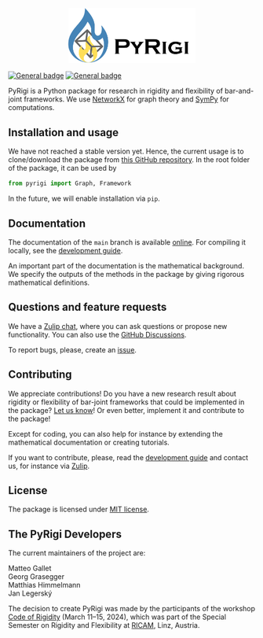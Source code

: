 <p align="center">
<img src="assets/icon.jpg" width="260">
</p>

[![General badge](https://img.shields.io/badge/PyRigi-Documentation-blue?style=plastic&link=pyrigi.github.io%2FPyRigi%2F%20)](https://pyrigi.github.io/PyRigi/)
[![General badge](https://img.shields.io/badge/license-MIT-yellow?style=plastic)](LICENSE)

<!-- start-input -->

PyRigi is a Python package for research in rigidity and flexibility of bar-and-joint frameworks.
We use [NetworkX](https://networkx.org/) for graph theory and [SymPy](https://www.sympy.org/) for computations.  

## Installation and usage

We have not reached a stable version yet.
Hence, the current usage is to clone/download the package
from [this GitHub repository](https://github.com/pyRigi/PyRigi).
In the root folder of the package, it can be used by
```python
from pyrigi import Graph, Framework
```
In the future, we will enable installation via `pip`.

## Documentation

The documentation of the `main` branch is available [online](https://pyrigi.github.io/PyRigi/).
For compiling it locally,
see the [development guide](https://pyrigi.github.io/PyRigi/development/howto).

An important part of the documentation is the mathematical background.
We specify the outputs of the methods in the package
by giving rigorous mathematical definitions.

## Questions and feature requests

We have a [Zulip chat](https://pyrigi.zulipchat.com),
where you can ask questions or propose new functionality.
You can also use the [GitHub Discussions](https://github.com/PyRigi/PyRigi/discussions).

To report bugs, please, create an [issue](https://github.com/PyRigi/PyRigi/issues/new/choose).

## Contributing

We appreciate contributions!
Do you have a new research result
about rigidity or flexibility of bar-joint frameworks
that could be implemented in the package?
[Let us know](https://github.com/PyRigi/PyRigi/issues/new/choose)!
Or even better, implement it and contribute to the package!

Except for coding, you can also help for instance
by extending the mathematical documentation or
creating tutorials.

If you want to contribute, please,
read the [development guide](https://pyrigi.github.io/PyRigi/development/howto)
and contact us, for instance via [Zulip](https://pyrigi.zulipchat.com).
## License

The package is licensed under [MIT license](https://github.com/PyRigi/PyRigi/blob/main/LICENSE).

## The PyRigi Developers

The current maintainers of the project are:

Matteo Gallet \
Georg Grasegger \
Matthias Himmelmann \
Jan Legerský

The decision to create PyRigi was made by the participants of the workshop
[Code of Rigidity](https://www.ricam.oeaw.ac.at/specsem/specsem2024/workshop2/)
(March 11–15, 2024), which was part of the 
Special Semester on Rigidity and Flexibility at [RICAM](https://www.oeaw.ac.at/ricam/), Linz, Austria.





